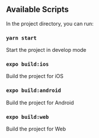 ## Available Scripts

In the project directory, you can run:

### `yarn start`

Start the project in develop mode

### `expo build:ios`

Build the project for iOS

### `expo build:android`

Build the project for Android

### `expo build:web`

Build the project for Web
